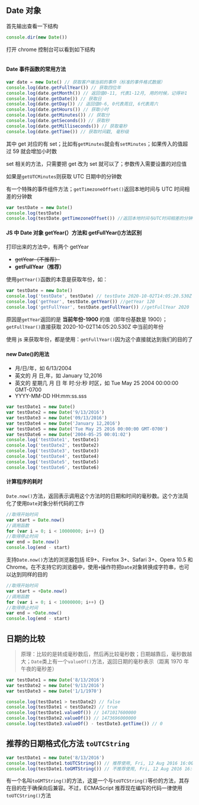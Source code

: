 ## Date 对象

首先输出查看一下结构

```js
console.dir(new Date())
```

打开 chrome 控制台可以看到如下结构

<img :src="$withBase('/js-notes/研究Date对象/Date.jpg')">

#### Date 事件函数的常用方法

```js
var date = new Date() // 获取客户端当前的事件（标准的事件格式数据）
console.log(date.getFullYear()) // 获取四位年
console.log(date.getMonth()) // 返回值0-11, 代表1-12月, 用的时候，记得补1
console.log(date.getDate()) // 获取日
console.log(date.getDay()) // 返回值0-6, 0代表周日, 6代表周六
console.log(date.getHours()) // 获取小时
console.log(date.getMinutes()) // 获取分
console.log(date.getSeconds()) // 获取秒
console.log(date.getMilliseconds()) // 获取毫秒
console.log(date.getTime()) // 获取时间戳, 毫秒级
```

其中 get 对应的有 set；比如有`getMinutes`就会有`setMinutes`；如果传入的值超过 59 就会增加小时数

set 相关的方法，只需要把 get 改为 set 就可以了；参数传入需要设置的对应值

如果是`getUTCMinutes`则获取 UTC 日期中的分钟数

有一个特殊的事件组件方法；`getTimezoneOffset()`返回本地时间与 UTC 时间相差的分钟数

```js
var testDate = new Date()
console.log(testDate)
console.log(testDate.getTimezoneOffset()) //返回本地时间与UTC时间相差的分钟数
```

#### JS 中 Date 对象 getYear(）方法和 getFullYear()方法区别

打印出来的方法中，有两个 getYear

- ~~getYear（不推荐）~~
- **getFullYear（推荐）**

使用`getYear()`函数的本意是获取年份，如：

```js
var testDate = new Date()
console.log('testDate', testDate) // testDate 2020-10-02T14:05:20.530Z
console.log('getYear', testDate.getYear()) //getYear 120
console.log('getFullYear', testDate.getFullYear()) //getFullYear 2020
```

原因是`getYear`返回的是 **当前年份-1900** 的值（即年份基数是 1900）；`getFullYear()`直接获取 2020-10-02T14:05:20.530Z 中当前的年份

使用 js 来获取年份，都是使用：`getFullYear()`因为这个直接就达到我们的目的了

#### new Date()的用法

- 月/日/年，如 6/13/2004
- 英文的 月 日,年，如 January 12,2016
- 英文的 星期几 月 日 年 时:分:秒 时区，如 Tue May 25 2004 00:00:00 GMT-0700
- YYYY-MM-DD HH:mm:ss.sss

```js
var testDate1 = new Date()
var testDate2 = new Date('9/13/2016')
var testDate3 = new Date('09/13/2016')
var testDate4 = new Date('January 12,2016')
var testDate5 = new Date('Tue May 25 2016 00:00:00 GMT-0700')
var testDate6 = new Date('2004-05-25 00:01:02')
console.log('testDate1', testDate1)
console.log('testDate2', testDate2)
console.log('testDate3', testDate3)
console.log('testDate4', testDate4)
console.log('testDate5', testDate5)
console.log('testDate6', testDate6)
```

#### 计算程序的耗时

`Date.now()`方法，返回表示调用这个方法时的日期和时间的毫秒数。这个方法简化了使用`Date`对象分析代码的工作

```js
//取得开始时间
var start = Date.now()
//调用函数
for (var i = 0; i < 10000000; i++) {}
//取得停止时间
var end = Date.now()
console.log(end - start)
```

支持`Date.now()`方法的浏览器包括 IE9+、Firefox 3+、Safari 3+、Opera 10.5 和 Chrome。在不支持它的浏览器中，使用`+`操作符把`Date`对象转换成字符串，也可以达到同样的目的

```js
//取得开始时间
var start = +Date.now()
//调用函数
for (var i = 0; i < 10000000; i++) {}
//取得停止时间
var end = +Date.now()
console.log(end - start)
```

## 日期的比较

> 原理：比较的是转成毫秒数后，然后再比较毫秒数；日期越靠后，毫秒数越大；`Date`类上有一个`valueOf()`方法，返回日期的毫秒表示（距离 1970 年午夜的毫秒差）

```js
var testDate1 = new Date('8/13/2016')
var testDate2 = new Date('9/13/2016')
var testDate3 = new Date('1/1/1970')

console.log(testDate1 > testDate2) // false
console.log(testDate1 < testDate2) // true
console.log(testDate1.valueOf()) // 1471017600000
console.log(testDate2.valueOf()) // 1473696000000
console.log(testDate3.valueOf() - testDate3.getTime()) // 0
```

## 推荐的日期格式化方法 `toUTCString`

```js
var testDate1 = new Date('8/13/2016')
console.log(testDate1.toUTCString()) // 推荐使用, Fri, 12 Aug 2016 16:00:00 GMT
console.log(testDate1.toGMTString()) // 不推荐使用, Fri, 12 Aug 2016 16:00:00 GMT
```

有一个名叫`toGMTString()`的方法，这是一个与`toUTCString()`等价的方法，其存在目的在于确保向后兼容。不过，ECMAScript 推荐现在编写的代码一律使用`toUTCString()`方法

